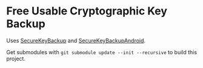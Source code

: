 # Free Usable Cryptographic Key Backup

Uses [SecureKeyBackup](https://github.com/tobiasschuelke/SecureKeyBackup) and [SecureKeyBackupAndroid](https://github.com/tobiasschuelke/SecureKeyBackupAndroid).

Get submodules with ``git submodule update --init --recursive`` to build this project.

